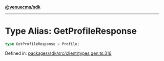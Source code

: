 [**@venuecms/sdk**](../Index.md)

***

# Type Alias: GetProfileResponse

```ts
type GetProfileResponse = Profile;
```

Defined in: [packages/sdk/src/client/types.gen.ts:316](https://github.com/venuecms/sdk/blob/dfe07bbbcbeec8ddfda43f5a7fc98ecc9dc8ce66/packages/sdk/src/client/types.gen.ts#L316)

